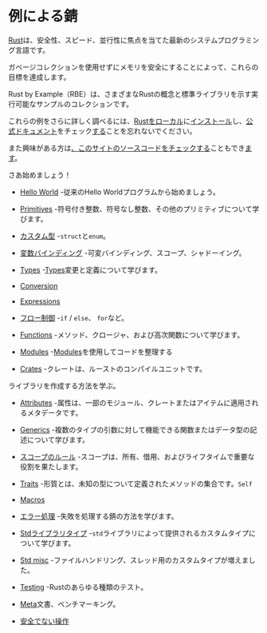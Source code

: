 # <!--Rust by Example--> 例による錆

<!--[Rust][rust] is a modern systems programming language focusing on safety, speed, and concurrency.-->
[Rust][rust]は、安全性、スピード、並行性に焦点を当てた最新のシステムプログラミング言語です。
<!--It accomplishes these goals by being memory safe without using garbage collection.-->
ガベージコレクションを使用せずにメモリを安全にすることによって、これらの目標を達成します。

<!--Rust by Example (RBE) is a collection of runnable examples that illustrate various Rust concepts and standard libraries.-->
Rust by Example（RBE）は、さまざまなRustの概念と標準ライブラリを示す実行可能なサンプルのコレクションです。
<!--To get even more out of these examples, don't forget to [install Rust locally][install] and check out the [official docs][std].-->
これらの例をさらに詳しく調べるには、[Rustをローカル][install]に[インストール][install]し、[公式ドキュメント][std]をチェック[する][install]ことを忘れないでください。
<!--Additionally for the curious, you can also [check out the source code for this site][home].-->
また興味がある方は[、このサイトのソースコードをチェックする][home]こともでき[ます][home]。

<!--Now let's begin!-->
さあ始めましょう！

- <!--[Hello World](hello.html) -Start with a traditional Hello World program.-->
   [Hello World](hello.html) -従来のHello Worldプログラムから始めましょう。

- <!--[Primitives](primitives.html) -Learn about signed integers, unsigned integers and other primitives.-->
   [Primitives](primitives.html) -符号付き整数、符号なし整数、その​​他のプリミティブについて学びます。

- <!--[Custom Types](custom_types.html) -`struct` and `enum`.-->
   [カスタム型](custom_types.html) -`struct`と`enum`。

- <!--[Variable Bindings](variable_bindings.html) -mutable bindings, scope, shadowing.-->
   [変数バインディング](variable_bindings.html) -可変バインディング、スコープ、シャドーイング。

- <!--[Types](types.html) -Learn about changing and defining types.-->
   [Types](types.html) -[Types](types.html)変更と定義について学びます。

- [Conversion](conversion.html)

- [Expressions](expression.html)

- <!--[Flow Control](flow_control.html) -`if` / `else`, `for`, and others.-->
   [フロー制御](flow_control.html) -`if` / `else`、 `for`など。

- <!--[Functions](fn.html) -Learn about Methods, Closures and High Order Functions.-->
   [Functions](fn.html) -メソッド、クロージャ、および高次関数について学びます。

- <!--[Modules](mod.html) -Organize code using modules-->
   [Modules](mod.html) -[Modules](mod.html)を使用してコードを整理する

- <!--[Crates](crates.html) -A crate is a compilation unit in Rust.-->
   [Crates](crates.html) -クレートは、ルーストのコンパイルユニットです。
<!--Learn to create a library.-->
   ライブラリを作成する方法を学ぶ。

- <!--[Attributes](attribute.html) -An attribute is metadata applied to some module, crate or item.-->
   [Attributes](attribute.html) -属性は、一部のモジュール、クレートまたはアイテムに適用されるメタデータです。

- <!--[Generics](generics.html) -Learn about writing a function or data type which can work for multiple types of arguments.-->
   [Generics](generics.html) -複数のタイプの引数に対して機能できる関数またはデータ型の記述について学びます。

- <!--[Scoping rules](scope.html) -Scopes play an important part in ownership, borrowing, and lifetimes.-->
   [スコープのルール](scope.html) -スコープは、所有、借用、およびライフタイムで重要な役割を果たします。

- <!--[Traits](trait.html) -A trait is a collection of methods defined for an unknown type: `Self`-->
   [Traits](trait.html) -形質とは、未知の型について定義されたメソッドの集合です。`Self`

- [Macros](macros.html)

- <!--[Error handling](error.html) -Learn Rust way of handling failures.-->
   [エラー処理](error.html) -失敗を処理する錆の方法を学びます。

- <!--[Std library types](std.html) -Learn about some custom types provided by `std` library.-->
   [Stdライブラリタイプ](std.html) -`std`ライブラリによって提供されるカスタムタイプについて学びます。

- <!--[Std misc](std_misc.html) -More custom types for file handling, threads.-->
   [Std misc](std_misc.html) -ファイルハンドリング、スレッド用のカスタムタイプが増えました。

- <!--[Testing](testing.html) -All sorts of testing in Rust.-->
   [Testing](testing.html) -Rustのあらゆる種類のテスト。

- <!--[Meta](meta.html) -Documentation, Benchmarking.-->
   [Meta](meta.html)文書、ベンチマーキング。

- <!--[Unsafe Operations](unsafe.html)-->
   [安全でない操作](unsafe.html)


<!--[rust]: https://www.rust-lang.org/
 [install]: https://www.rust-lang.org/install.html
 [std]: https://doc.rust-lang.org/std/
 [home]: https://github.com/rust-lang/rust-by-example
-->
[rust]: https://www.rust-lang.org/
 [std]: https://doc.rust-lang.org/std/
 [home]: https://github.com/rust-lang/rust-by-example
 [install]: https://www.rust-lang.org/install.html

